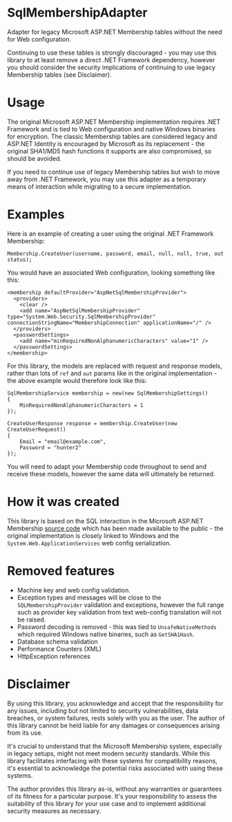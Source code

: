 # SqlMembershipAdapter

Adapter for legacy Microsoft ASP.NET Membership tables without the need for Web configuration.

Continuing to use these tables is strongly discouraged - you may use this library to at least remove a direct .NET Framework dependency, however you should consider the security implications of continuing to use legacy Membership tables (see Disclaimer).

# Usage

The original Microsoft ASP.NET Membership implementation requires .NET Framework and is tied to Web configuration and native Windows binaries for encryption. The classic Membership tables are considered legacy and ASP.NET Identity is encouraged by Microsoft as its replacement - the original SHA1/MD5 hash functions it supports are also compromised, so should be avoided.

If you need to continue use of legacy Membership tables but wish to move away from .NET Framework, you may use this adapter as a temporary means of interaction while migrating to a secure implementation.

# Examples

Here is an example of creating a user using the original .NET Framework Membership:

```
Membership.CreateUser(username, password, email, null, null, true, out status);
```

You would have an associated Web configuration, looking something like this:

```
<membership defaultProvider="AspNetSqlMembershipProvider">
  <providers>
    <clear />
    <add name="AspNetSqlMembershipProvider" type="System.Web.Security.SqlMembershipProvider" connectionStringName="MembershipConnection" applicationName="/" />
  </providers>
  <passwordSettings>
    <add name="minRequiredNonAlphanumericCharacters" value="1" />
  </passwordSettings>
</membership>
```

For this library, the models are replaced with request and response models, rather than lots of `ref` and `out` params like in the original implementation - the above example would therefore look like this:

```
SqlMembershipService membership = new(new SqlMembershipSettings()
{
    MinRequiredNonAlphanumericCharacters = 1
});

CreateUserResponse response = membership.CreateUser(new CreateUserRequest()
{
    Email = "email@example.com",
    Password = "hunter2"
});
```

You will need to adapt your Membership code throughout to send and receive these models, however the same data will ultimately be returned.

# How it was created

This library is based on the SQL interaction in the Microsoft ASP.NET Membership [source code](https://github.com/microsoft/referencesource/tree/master/System.Web.ApplicationServices) which has been made available to the public - the original implementation  is closely linked to Windows and the `System.Web.ApplicationServices` web config serialization.

# Removed features

- Machine key and web config validation.
- Exception types and messages will be close to the `SQLMembershipProvider` validation and exceptions, however the full range such as provider key validation from text web-config translation will not be raised.
- Password decoding is removed - this was tied to `UnsafeNativeMethods` which required Windows native binaries, such as `GetSHA1Hash`.
- Database schema validation
- Performance Counters (XML)
- HttpException references

# Disclaimer

By using this library, you acknowledge and accept that the responsibility for any issues, including but not limited to security vulnerabilities, data breaches, or system failures, rests solely with you as the user. The author of this library cannot be held liable for any damages or consequences arising from its use.

It's crucial to understand that the Microsoft Membership system, especially in legacy setups, might not meet modern security standards. While this library facilitates interfacing with these systems for compatibility reasons, it's essential to acknowledge the potential risks associated with using these systems.

The author provides this library as-is, without any warranties or guarantees of its fitness for a particular purpose. It's your responsibility to assess the suitability of this library for your use case and to implement additional security measures as necessary.
